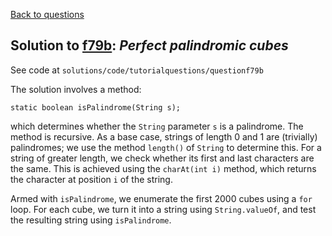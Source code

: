 [Back to questions](../README.md)

## Solution to [f79b](../questions/f79b): *Perfect palindromic cubes*

See code at `solutions/code/tutorialquestions/questionf79b`

The solution involves a method:

```
static boolean isPalindrome(String s);
```

which determines whether the `String` parameter `s` is a palindrome.  The method is recursive.  As a base case, strings of length 0 and 1 are (trivially) palindromes; we use the method `length()` of `String` to determine this.
For a string of greater length, we check whether its first and last characters are the same.  This is achieved using the `charAt(int i)` method,
which returns the character at position `i` of the string.

Armed with `isPalindrome`, we enumerate the first 2000 cubes using a `for` loop.  For each cube, we turn it into a string using
`String.valueOf`, and test the resulting string using `isPalindrome`.
